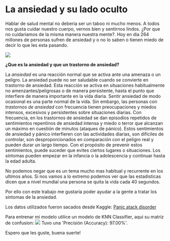 # La ansiedad y su lado oculto

Hablar de salud mental no deberia ser un taboo ni mucho menos. A todos nos gusta cuidar nuestro cuerpo, vernos bien y sentirnos lindos. ¿Por que no cuidariamos de la misma manera nuestra mente?.
Hoy en dia 264 millones de personas sufren de ansiedad y o no lo saben o tienen miedo de decir lo que les esta pasando.

<image src="/src/app/imagenes/ansiedad.jpeg">

**¿Que es la ansiedad y que un trastorno de ansiedad?**

La *ansiedad* es una reacción normal que se activa ante una amenaza o un peligro. La ansiedad puede no ser saludable cuando se convierte en trastorno de ansiedad. Esta reacción se activa en situaciones habitualmente no amenzantes/peligrosas o de manera persistente, hasta el punto que interfiere de manera importante en la vida diaria. 
Sentir ansiedad de modo ocasional es una parte normal de la vida. Sin embargo, las personas con *trastornos de ansiedad* con frecuencia tienen preocupaciones y miedos intensos, excesivos y persistentes sobre situaciones diarias. Con frecuencia, en los trastornos de ansiedad se dan episodios repetidos de sentimientos repentinos de ansiedad intensa y miedo o terror que alcanzan un máximo en cuestión de minutos (ataques de pánico).
Estos sentimientos de ansiedad y pánico interfieren con las actividades diarias, son difíciles de controlar, son desproporcionados en comparación con el peligro real y pueden durar un largo tiempo. Con el propósito de prevenir estos sentimientos, puede suceder que evites ciertos lugares o situaciones. Los síntomas pueden empezar en la infancia o la adolescencia y continuar hasta la edad adulta.

No podemos negar que es un tema mucho mas habitual y recurrente en los ultimos años. Si nos vamos a lo extremo podemos ver que las estadisticas dicen que a nivel mundial una persona se quita la vida cada 40 segundos. 

Por ello con este trabajo me gustaria poder ayudar a la gente a tratar los sintomas de la ansiedad.

Los datos utilizados fueron sacados desde Kaggle: [Panic atack disorder](https://www.kaggle.com/datasets/muhammadshahidazeem/panic-disorder-detection-dataset)

Para entrenar mi modelo utilice un modelo de  KNN Classifier, aqui su matriz de confusion:
<image src="/src/app/imagenes/mdc.jpg">
Tuvo una 'Precisión (Accuracy): 97.00%'.

Espero que les guste, buena suerte!

